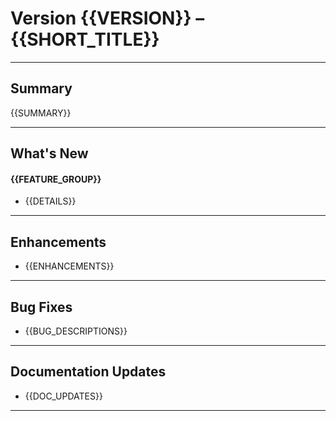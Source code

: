 # **Version {{VERSION}} – {{SHORT_TITLE}}**

---

## Summary

{{SUMMARY}}

---

## What's New

#### {{FEATURE_GROUP}}

- {{DETAILS}}

---

## Enhancements

- {{ENHANCEMENTS}}

---

## Bug Fixes

- {{BUG_DESCRIPTIONS}}

---

## Documentation Updates

- {{DOC_UPDATES}}

---
